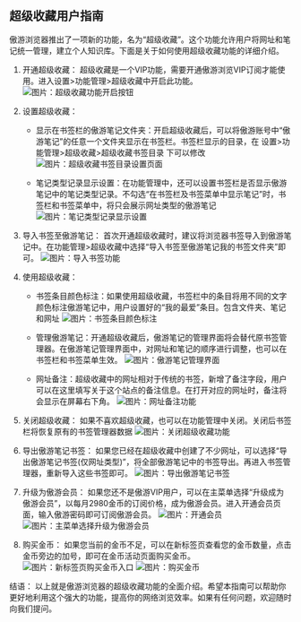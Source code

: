 ## 超级收藏用户指南


傲游浏览器推出了一项新的功能，名为“超级收藏”。这个功能允许用户将网址和笔记统一管理，建立个人知识库。下面是关于如何使用超级收藏功能的详细介绍。

1. 开通超级收藏：
   超级收藏是一个VIP功能，需要开通傲游浏览VIP订阅才能使用。进入设置>功能管理>超级收藏中开启此功能。
![图片：超级收藏功能开启按钮](images/supperfav1.png)

2. 设置超级收藏：
   - 显示在书签栏的傲游笔记文件夹：开启超级收藏后，可以将傲游账号中“傲游笔记”的任意一个文件夹显示在书签栏。书签栏显示的目录，在 设置>功能管理>超级收藏>超级收藏书签目录 下可以修改
![图片：超级收藏书签目录设置页面](images/supperfav2.png)
  
   - 笔记类型记录显示设置：在功能管理中，还可以设置书签栏是否显示傲游笔记中的笔记类型记录。不勾选“在书签栏及书签菜单中显示笔记”时，书签栏和书签菜单中，将只会展示网址类型的傲游笔记
![图片：笔记类型记录显示设置](images/supperfav13.png)

3. 导入书签至傲游笔记：
   首次开通超级收藏时，建议将浏览器书签导入到傲游笔记中。在功能管理>超级收藏中选择“导入书签至傲游笔记我的书签文件夹”即可。
![图片：导入书签功能](images/supperfav3.png)

4. 使用超级收藏：
   - 书签条目颜色标注：如果使用超级收藏，书签栏中的条目将用不同的文字颜色标注傲游笔记中，用户设置好的“我的最爱”条目。包含文件夹、笔记和网址
![图片：书签条目颜色标注](images/supperfav4.png)
 
   - 管理傲游笔记：开通超级收藏后，傲游笔记的管理界面将会替代原书签管理器。在傲游笔记管理界面中，对网址和笔记的顺序进行调整，也可以在书签栏和书签菜单生效。
![图片：傲游笔记管理界面](images/supperfav5.png)


   - 网址备注：超级收藏中的网址相对于传统的书签，新增了备注字段，用户可以在这里填写关于这个站点的备注信息。在打开对应的网址时，备注将会显示在屏幕右下角。
![图片：网址备注功能](images/supperfav6.png)



5. 关闭超级收藏：
   如果不喜欢超级收藏，也可以在功能管理中关闭。关闭后书签栏将恢复原有的书签管理器数据
![图片：关闭超级收藏功能](images/supperfav7.png)




6. 导出傲游笔记书签：
   如果您已经在超级收藏中创建了不少网址，可以选择“导出傲游笔记书签(仅网址类型)”，将全部傲游笔记中的书签导出。再进入书签管理器，重新导入这些书签即可。
![图片：导出傲游笔记书签](images/supperfav8.png)




7. 升级为傲游会员：
   如果您还不是傲游VIP用户，可以在主菜单选择“升级成为傲游会员”，以每月2980金币的订阅价格，成为傲游会员。进入开通会员页面，输入傲游密码即可订阅傲游会员。
![图片：开通会员](images/supperfav9.png)
![图片：主菜单选择升级为傲游会员](images/supperfav10.png)




8. 购买金币：
   如果您当前的金币不足，可以在新标签页查看您的金币数量，点击金币旁边的加号，即可在金币活动页面购买金币。
![图片：新标签页购买金币入口](images/supperfav11.png)
![图片：购买金币](images/supperfav12.png)




结语：
以上就是傲游浏览器的超级收藏功能的全面介绍。希望本指南可以帮助你更好地利用这个强大的功能，提高你的网络浏览效率。如果有任何问题，欢迎随时向我们提问。